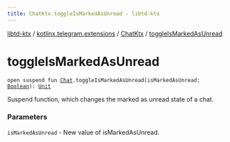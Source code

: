 ```yaml
---
title: ChatKtx.toggleIsMarkedAsUnread - libtd-ktx
---
```


[libtd-ktx](../../index.html) / [kotlinx.telegram.extensions](../index.html) / [ChatKtx](index.html) / [toggleIsMarkedAsUnread](./toggle-is-marked-as-unread.html)

# toggleIsMarkedAsUnread

`open suspend fun `[`Chat`](https://tdlibx.github.io/td/docs/org/drinkless/td/libcore/telegram/TdApi/Chat.html)`.toggleIsMarkedAsUnread(isMarkedAsUnread: `[`Boolean`](https://kotlinlang.org/api/latest/jvm/stdlib/kotlin/-boolean/index.html)`): `[`Unit`](https://kotlinlang.org/api/latest/jvm/stdlib/kotlin/-unit/index.html)

Suspend function, which changes the marked as unread state of a chat.

### Parameters

`isMarkedAsUnread` - New value of isMarkedAsUnread.